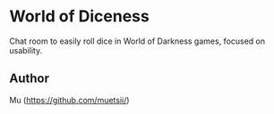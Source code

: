 # World of Diceness

Chat room to easily roll dice in World of Darkness games, focused on usability.

## Author

Mu (https://github.com/muetsii/)


